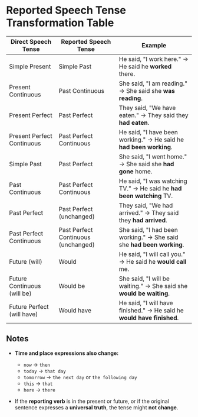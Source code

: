 # Reported Speech Tense Transformation Table

| Direct Speech Tense              | Reported Speech Tense            | Example                                                   |
|----------------------------------|----------------------------------|-----------------------------------------------------------|
| Simple Present                   | Simple Past                      | He said, "I work here." → He said he **worked** there.    |
| Present Continuous               | Past Continuous                  | She said, "I am reading." → She said she **was reading**. |
| Present Perfect                  | Past Perfect                     | They said, "We have eaten." → They said they **had eaten**. |
| Present Perfect Continuous       | Past Perfect Continuous          | He said, "I have been working." → He said he **had been working**. |
| Simple Past                      | Past Perfect                     | She said, "I went home." → She said she **had gone** home. |
| Past Continuous                  | Past Perfect Continuous          | He said, "I was watching TV." → He said he **had been watching** TV. |
| Past Perfect                     | Past Perfect (unchanged)         | They said, "We had arrived." → They said they **had arrived**. |
| Past Perfect Continuous          | Past Perfect Continuous (unchanged) | She said, "I had been working." → She said she **had been working**. |
| Future (will)                    | Would                            | He said, "I will call you." → He said he **would call** me. |
| Future Continuous (will be)      | Would be                         | She said, "I will be waiting." → She said she **would be waiting**. |
| Future Perfect (will have)       | Would have                       | He said, "I will have finished." → He said he **would have finished**. |

## Notes

- **Time and place expressions also change:**
  - `now` → `then`
  - `today` → `that day`
  - `tomorrow` → `the next day` or `the following day`
  - `this` → `that`
  - `here` → `there`

- If the **reporting verb** is in the present or future, or if the original sentence expresses a **universal truth**, the tense might **not change**.
